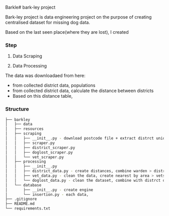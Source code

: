 Barkle# bark-ley project

Bark-ley project is data engineering project on the purpose of creating centralised dataset for missing dog data.

Based on the last seen place(where they are lost), I created 


### Step

1) Data Scraping

2) Data Processing

The data was downloadaed from here:
- from collected district data, populations
- from collected district data, calculate the distance between districts
- Based on this distance table, 

### Structure

```bash
├── barkley
│   ├── data
│   ├── resources
│   ├── scraping
│   │   ├── __init__.py - download postcode file + extract distrct unique
│   │   ├── scraper.py
│   │   ├── district_scraper.py
│   │   ├── doglost_scraper.py
│   │   └── vet_scraper.py
│   ├── processing
│   │   ├── __init__.py
│   │   ├── district_data.py - create distances, combine warden > district.json
│   │   ├── vet_data.py - clean the data, create nearest by area > vets.json
│   │   └── doglost_data.py - clean the dataset, combine with distrct data, vet data > pets.json
│   └── database
│       ├── __init__.py - create engine
│       └── insertion.py - each data,
├── .gitignore
├── README.md
└── requirements.txt
```

